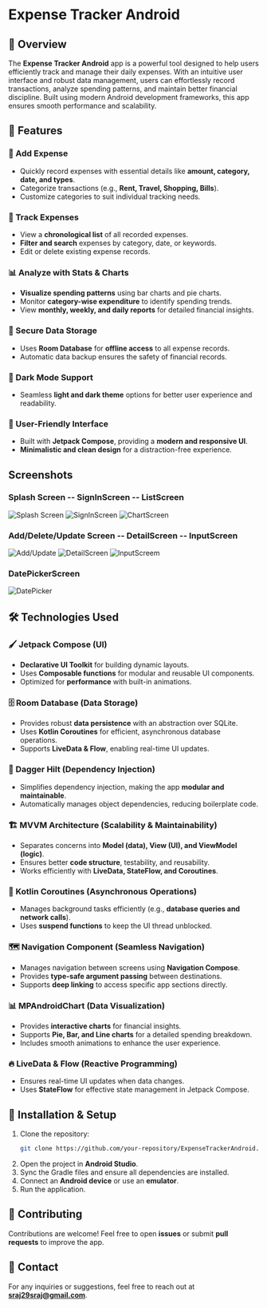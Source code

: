 # Expense Tracker Android

## 📌 Overview
The **Expense Tracker Android** app is a powerful tool designed to help users efficiently track and manage their daily expenses. With an intuitive user interface and robust data management, users can effortlessly record transactions, analyze spending patterns, and maintain better financial discipline. Built using modern Android development frameworks, this app ensures smooth performance and scalability.

## 🚀 Features

### 📝 Add Expense
- Quickly record expenses with essential details like **amount, category, date, and types**.
- Categorize transactions (e.g., **Rent, Travel, Shopping, Bills**).
- Customize categories to suit individual tracking needs.

### 📅 Track Expenses
- View a **chronological list** of all recorded expenses.
- **Filter and search** expenses by category, date, or keywords.
- Edit or delete existing expense records.

### 📊 Analyze with Stats & Charts
- **Visualize spending patterns** using bar charts and pie charts.
- Monitor **category-wise expenditure** to identify spending trends.
- View **monthly, weekly, and daily reports** for detailed financial insights.

### 🔐 Secure Data Storage
- Uses **Room Database** for **offline access** to all expense records.
- Automatic data backup ensures the safety of financial records.

### 🌙 Dark Mode Support
- Seamless **light and dark theme** options for better user experience and readability.

### 🎯 User-Friendly Interface
- Built with **Jetpack Compose**, providing a **modern and responsive UI**.
- **Minimalistic and clean design** for a distraction-free experience.

## Screenshots

### Splash Screen      --      SignInScreen     --     ListScreen
![Splash Screen](https://github.com/Saurav321134/Sync_the_body/blob/36d6f60fa8fc6375f855e8d5c8a560940219ea56/splash_ss5.png)
![SignInScreen](https://github.com/Saurav321134/Sync_the_body/blob/60acbd73de64f6d48460a8240bc9f5da56d2d407/SignInScreen_ss5.png)
![ChartScreen](https://github.com/Saurav321134/Sync_the_body/blob/48dd62a1f0a6f7de0239e59e17ba297f55a8c3ae/Chart_ss5.png)
### Add/Delete/Update Screen -- DetailScreen -- InputScreen
![Add/Update](https://github.com/Saurav321134/Sync_the_body/blob/4838e23b2f8815759bf4c7745687268f74072262/Add_Screen5.png)
![DetailScreen](https://github.com/Saurav321134/Sync_the_body/blob/3c1eedaf8f7fdb98296af80b1148edf0fc5840e9/Details_ss5.png)
![InputScreem](https://github.com/Saurav321134/Sync_the_body/blob/55a3246a5afd60e358d8505e66a7e2000814636b/Input_ss5.png)
### DatePickerScreen
![DatePicker](https://github.com/Saurav321134/Sync_the_body/blob/55a3246a5afd60e358d8505e66a7e2000814636b/Date_Picker_ss5.png)

## 🛠 Technologies Used

### 🖌 Jetpack Compose (UI)
- **Declarative UI Toolkit** for building dynamic layouts.
- Uses **Composable functions** for modular and reusable UI components.
- Optimized for **performance** with built-in animations.

### 🗄 Room Database (Data Storage)
- Provides robust **data persistence** with an abstraction over SQLite.
- Uses **Kotlin Coroutines** for efficient, asynchronous database operations.
- Supports **LiveData & Flow**, enabling real-time UI updates.

### 💉 Dagger Hilt (Dependency Injection)
- Simplifies dependency injection, making the app **modular and maintainable**.
- Automatically manages object dependencies, reducing boilerplate code.

### 🏗 MVVM Architecture (Scalability & Maintainability)
- Separates concerns into **Model (data), View (UI), and ViewModel (logic)**.
- Ensures better **code structure**, testability, and reusability.
- Works efficiently with **LiveData, StateFlow, and Coroutines**.

### 🚀 Kotlin Coroutines (Asynchronous Operations)
- Manages background tasks efficiently (e.g., **database queries and network calls**).
- Uses **suspend functions** to keep the UI thread unblocked.

### 🗺 Navigation Component (Seamless Navigation)
- Manages navigation between screens using **Navigation Compose**.
- Provides **type-safe argument passing** between destinations.
- Supports **deep linking** to access specific app sections directly.

### 📊 MPAndroidChart (Data Visualization)
- Provides **interactive charts** for financial insights.
- Supports **Pie, Bar, and Line charts** for a detailed spending breakdown.
- Includes smooth animations to enhance the user experience.

### 🔥 LiveData & Flow (Reactive Programming)
- Ensures real-time UI updates when data changes.
- Uses **StateFlow** for effective state management in Jetpack Compose.

## 📲 Installation & Setup
1. Clone the repository:
   ```sh
   git clone https://github.com/your-repository/ExpenseTrackerAndroid.git
   ```
2. Open the project in **Android Studio**.
3. Sync the Gradle files and ensure all dependencies are installed.
4. Connect an **Android device** or use an **emulator**.
5. Run the application.


## 🙌 Contributing
Contributions are welcome! Feel free to open **issues** or submit **pull requests** to improve the app.

## 📧 Contact
For any inquiries or suggestions, feel free to reach out at **sraj29sraj@gmail.com**.

